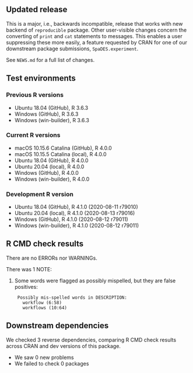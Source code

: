 ## Updated release

This is a major, i.e., backwards incompatible, release that works with new backend of `reproducible` package. 
Other user-visible changes concern the converting of `print` and `cat` statements to messages. 
This enables a user suppressing these more easily, a feature requested by CRAN for one of our downstream package submissions, `SpaDES.experiment`.

See `NEWS.md` for a full list of changes.

## Test environments

### Previous R versions
* Ubuntu 18.04                 (GitHub), R 3.6.3
* Windows                      (GitHub), R 3.6.3
* Windows                 (win-builder), R 3.6.3

### Current R versions
* macOS 10.15.6 Catalina       (GitHub), R 4.0.0
* macOS 10.15.5 Catalina        (local), R 4.0.0
* Ubuntu 18.04                 (GitHub), R 4.0.0
* Ubuntu 20.04                  (local), R 4.0.0
* Windows                      (GitHub), R 4.0.0
* Windows                 (win-builder), R 4.0.0

### Development R version
* Ubuntu 18.04                 (GitHub), R 4.1.0 (2020-08-11 r79010)
* Ubuntu 20.04                  (local), R 4.1.0 (2020-08-13 r79016)
* Windows                      (GitHub), R 4.1.0 (2020-08-12 r79011)
* Windows                 (win-builder), R 4.1.0 (2020-08-12 r79011)

## R CMD check results

There are no ERRORs nor WARNINGs.

There was 1 NOTE:

1. Some words were flagged as possibly mispelled, but they are false positives:

        Possibly mis-spelled words in DESCRIPTION:
          workflow (6:58)
          workflows (10:64)

## Downstream dependencies

We checked 3 reverse dependencies, comparing R CMD check results across CRAN and dev versions of this package.

 * We saw 0 new problems
 * We failed to check 0 packages
